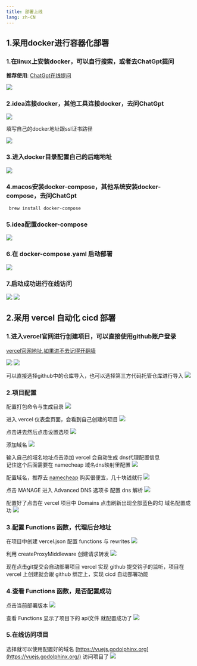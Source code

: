 ```yaml
---
title: 部署上线
lang: zh-CN
---
```


## 1.采用docker进行容器化部署

### 1.在linux上安装docker，可以自行搜索，或者去ChatGpt提问

**推荐使用**: [ChatGpt在线提问](https://chat.openai.com/chat)

![](/images/vue3/deployOnline/1.png)

### 2.idea连接docker，其他工具连接docker，去问ChatGpt

![](/images/vue3/deployOnline/2.png)

填写自己的docker地址跟ssl证书路径

![](/images/vue3/deployOnline/3.png)

### 3.进入docker目录配置自己的后端地址

![](/images/vue3/deployOnline/4.png)

### 4.macos安装docker-compose，其他系统安装docker-compose，去问ChatGpt

```shell
 brew install docker-compose
```

### 5.idea配置docker-compose

![](/images/vue3/deployOnline/5.png)

### 6.在 docker-compose.yaml 启动部署

![](/images/vue3/deployOnline/6.png)

### 7.启动成功进行在线访问

![](/images/vue3/deployOnline/7.png)
![](/images/vue3/deployOnline/8.png)

## 2.采用 vercel 自动化 cicd 部署

### 1.进入vercel官网进行创建项目，可以直接使用github账户登录

[vercel官网地址,如果进不去记得开翻墙](https://vercel.com)

![](/images/vue3/deployOnline/9.png)
![](/images/vue3/deployOnline/10.png)

可以直接选择github中的仓库导入，也可以选择第三方代码托管仓库进行导入
![](/images/vue3/deployOnline/11.png)

### 2.项目配置

配置打包命令与生成目录
![](/images/vue3/deployOnline/12.png)

进入 vercel 仪表盘页面，会看到自己创建的项目
![](/images/vue3/deployOnline/13.png)

点击进去然后点击设置选项
![](/images/vue3/deployOnline/14.png)

添加域名
![](/images/vue3/deployOnline/16.png)

输入自己的域名地址点击添加 vercel 会自动生成 dns代理配置信息 <br/>
记住这个后面需要在 namecheap 域名dns映射里配置
![](/images/vue3/deployOnline/25.png)

配置域名，推荐去 [namecheap](https://www.namecheap.com) 购买很便宜，几十块钱就行
![](/images/vue3/deployOnline/15.png)

点击 MANAGE 进入 Advanced DNS 选项卡 配置 dns 解析
![](/images/vue3/deployOnline/18.png)

配置好了点击在 vercel 项目中 Domains 点击刷新出现全部蓝色的勾 域名配置成功
![](/images/vue3/deployOnline/19.png)


### 3.配置 Functions 函数，代理后台地址

在项目中创建 vercel.json 配置 functions 与 rewrites
![](/images/vue3/deployOnline/20.png)

利用 createProxyMiddleware 创建请求转发
![](/images/vue3/deployOnline/21.png)

现在点击git提交会自动部署项目 vercel 实现 github 提交钩子的监听，项目在 vercel 上创建就会跟 github 绑定上，实现 cicd 自动部署功能

### 4.查看 Functions 函数，是否配置成功

点击当前部署版本
![](/images/vue3/deployOnline/22.png)

查看 Functions 显示了项目下的 api文件 就配置成功了
![](/images/vue3/deployOnline/23.png)

### 5.在线访问项目

选择就可以使用配置好的域名 [https://vuejs.godolphinx.org](https://vuejs.godolphinx.org/) 访问项目了
![](/images/vue3/deployOnline/24.png)

